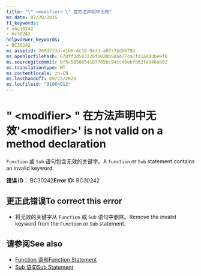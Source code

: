 ```yaml
---
title: "\" <modifier> \" 在方法声明中无效"
ms.date: 07/20/2015
f1_keywords:
- vbc30242
- bc30242
helpviewer_keywords:
- BC30242
ms.assetid: 269d7f3d-e1b6-4c10-94f3-a07373d66792
ms.openlocfilehash: 078ff3d583226f1020b58ae77ca7fd1ad43be8f8
ms.sourcegitcommit: bf5c5850654187705bc94cc40ebfb62fe346ab02
ms.translationtype: MT
ms.contentlocale: zh-CN
ms.lasthandoff: 09/23/2020
ms.locfileid: "91064912"
---
```

# <a name="modifier-is-not-valid-on-a-method-declaration"></a><span data-ttu-id="206d3-102">" \<modifier> " 在方法声明中无效</span><span class="sxs-lookup"><span data-stu-id="206d3-102">'\<modifier>' is not valid on a method declaration</span></span>

<span data-ttu-id="206d3-103">`Function` 或 `Sub` 语句包含无效的关键字。</span><span class="sxs-lookup"><span data-stu-id="206d3-103">A `Function` or `Sub` statement contains an invalid keyword.</span></span>  
  
 <span data-ttu-id="206d3-104">**错误 ID：** BC30242</span><span class="sxs-lookup"><span data-stu-id="206d3-104">**Error ID:** BC30242</span></span>  
  
## <a name="to-correct-this-error"></a><span data-ttu-id="206d3-105">更正此错误</span><span class="sxs-lookup"><span data-stu-id="206d3-105">To correct this error</span></span>  
  
- <span data-ttu-id="206d3-106">将无效的关键字从 `Function` 或 `Sub` 语句中删除。</span><span class="sxs-lookup"><span data-stu-id="206d3-106">Remove the invalid keyword from the `Function` or `Sub` statement.</span></span>  
  
## <a name="see-also"></a><span data-ttu-id="206d3-107">请参阅</span><span class="sxs-lookup"><span data-stu-id="206d3-107">See also</span></span>

- [<span data-ttu-id="206d3-108">Function 语句</span><span class="sxs-lookup"><span data-stu-id="206d3-108">Function Statement</span></span>](../language-reference/statements/function-statement.md)
- [<span data-ttu-id="206d3-109">Sub 语句</span><span class="sxs-lookup"><span data-stu-id="206d3-109">Sub Statement</span></span>](../language-reference/statements/sub-statement.md)
